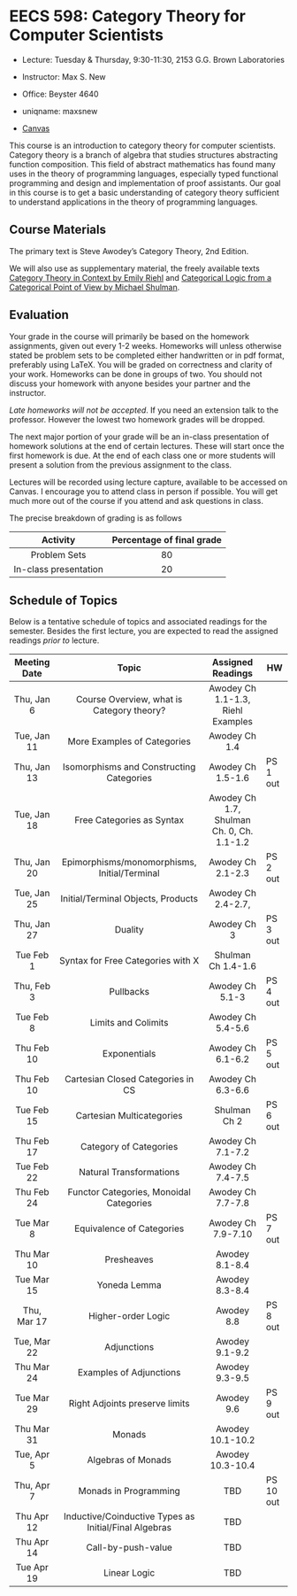 # EECS 598: Category Theory for Computer Scientists
- Lecture: Tuesday & Thursday, 9:30-11:30, 2153 G.G. Brown Laboratories

- Instructor: Max S. New
- Office: Beyster 4640
- uniqname: maxsnew
- [Canvas][canvas]

This course is an introduction to category theory for computer
scientists. Category theory is a branch of algebra that studies
structures abstracting function composition. This field of abstract
mathematics has found many uses in the theory of programming
languages, especially typed functional programming and design and
implementation of proof assistants. Our goal in this course is to get
a basic understanding of category theory sufficient to understand
applications in the theory of programming languages.

## Course Materials
 
The primary text is Steve Awodey’s Category Theory, 2nd Edition.
 
We will also use as supplementary material, the freely available texts
[Category Theory in Context by Emily Riehl][ctc] and [Categorical
Logic from a Categorical Point of View by Michael Shulman][clcpov].

## Evaluation

Your grade in the course will primarily be based on the homework
assignments, given out every 1-2 weeks. Homeworks will unless
otherwise stated be problem sets to be completed either handwritten or
in pdf format, preferably using LaTeX. You will be graded on
correctness and clarity of your work. Homeworks can be done in groups
of two. You should not discuss your homework with anyone besides your
partner and the instructor.

*Late homeworks will not be accepted*. If you need an extension talk
to the professor. However the lowest two homework grades will be
dropped.

The next major portion of your grade will be an in-class presentation
of homework solutions at the end of certain lectures. These will start
once the first homework is due. At the end of each class one or more
students will present a solution from the previous assignment to the
class.

Lectures will be recorded using lecture capture, available to be
accessed on Canvas. I encourage you to attend class in person if
possible. You will get much more out of the course if you attend and
ask questions in class.

The precise breakdown of grading is as follows

| Activity               | Percentage of final grade |
|:----------------------:|:-------------------------:|
| Problem Sets           | 80                        |
| In-class presentation  | 20                        |

## Schedule of Topics

Below is a tentative schedule of topics and associated readings for
the semester. Besides the first lecture, you are expected to read the
assigned readings *prior to* lecture.


| Meeting Date | Topic                                                 | Assigned Readings                         | HW        |
|:------------:|:-----------------------------------------------------:|:-----------------------------------------:|-----------|
| Thu, Jan 6   | Course Overview, what is Category theory?             | Awodey Ch 1.1-1.3, Riehl Examples         |           |
| Tue, Jan 11  | More Examples of Categories                           | Awodey Ch 1.4                             |           |
| Thu, Jan 13  | Isomorphisms and Constructing Categories              | Awodey Ch 1.5-1.6                         | PS 1 out  |
| Tue, Jan 18  | Free Categories as Syntax                             | Awodey Ch 1.7, Shulman Ch. 0, Ch. 1.1-1.2 |           |
| Thu, Jan 20  | Epimorphisms/monomorphisms, Initial/Terminal          | Awodey Ch 2.1-2.3                         | PS 2 out  |
| Tue, Jan 25  | Initial/Terminal Objects, Products                    | Awodey Ch 2.4-2.7,                        |           |
| Thu, Jan 27  | Duality                                               | Awodey Ch 3                               | PS 3 out  |
| Tue Feb 1    | Syntax for Free Categories with X                     | Shulman Ch 1.4-1.6                        |           |
| Thu, Feb 3   | Pullbacks                                             | Awodey Ch 5.1-3                           | PS 4 out  |
| Tue Feb 8    | Limits and Colimits                                   | Awodey Ch 5.4-5.6                         |           |
| Thu Feb 10   | Exponentials                                          | Awodey Ch 6.1-6.2                         | PS 5 out  |
| Thu Feb 10   | Cartesian Closed Categories in CS                     | Awodey Ch 6.3-6.6                         |           |
| Tue Feb 15   | Cartesian Multicategories                             | Shulman Ch 2                              | PS 6 out  |
| Thu Feb 17   | Category of Categories                                | Awodey Ch 7.1-7.2                         |           |
| Tue Feb 22   | Natural Transformations                               | Awodey Ch 7.4-7.5                         |           |
| Thu Feb 24   | Functor Categories, Monoidal Categories               | Awodey Ch 7.7-7.8                         |           |
| Tue Mar 8    | Equivalence of Categories                             | Awodey Ch 7.9-7.10                        | PS 7 out  |
| Thu Mar 10   | Presheaves                                            | Awodey 8.1-8.4                            |           |
| Tue Mar 15   | Yoneda Lemma                                          | Awodey 8.3-8.4                            |           |
| Thu, Mar 17  | Higher-order Logic                                    | Awodey 8.8                                | PS 8 out  |
| Tue, Mar 22  | Adjunctions                                           | Awodey 9.1-9.2                            |           |
| Thu Mar 24   | Examples of Adjunctions                               | Awodey 9.3-9.5                            |           |
| Tue Mar 29   | Right Adjoints preserve limits                        | Awodey 9.6                                | PS 9 out  |
| Thu Mar 31   | Monads                                                | Awodey 10.1-10.2                          |           |
| Tue, Apr 5   | Algebras of Monads                                    | Awodey 10.3-10.4                          |           |
| Thu, Apr 7   | Monads in Programming                                 | TBD                                       | PS 10 out |
| Thu Apr 12   | Inductive/Coinductive Types as Initial/Final Algebras | TBD                                       |           |
| Thu Apr 14   | Call-by-push-value                                    | TBD                                       |           |
| Tue Apr 19   | Linear Logic                                          | TBD                                       |           |


[ctc]: https://math.jhu.edu/~eriehl/context.pdf
[clcpov]: https://mikeshulman.github.io/catlog/catlog.pdf
[canvas]: https://umich.instructure.com/courses/493039
